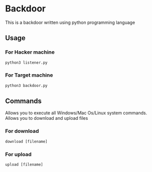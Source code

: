 # Backdoor

This is a backdoor written using python programming language

## Usage

### For Hacker machine
```python
python3 listener.py
```
### For Target machine
```python
python3 backdoor.py
```

## Commands

Allows you to execute all Windows/Mac Os/Linux system commands.\
Allows you to download and upload files

### For download 
```python
download [filename]
```
### For upload
```python
upload [filename]
```
